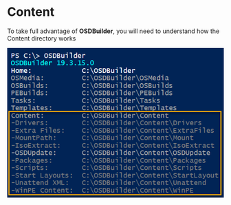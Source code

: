 # Content

To take full advantage of **OSDBuilder**, you will need to understand how the Content directory works

![](../../../.gitbook/assets/image%20%28100%29.png)

